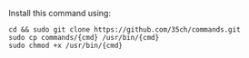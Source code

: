 Install this command using:

```
cd && sudo git clone https://github.com/35ch/commands.git
sudo cp commands/{cmd} /usr/bin/{cmd}
sudo chmod +x /usr/bin/{cmd}
```
